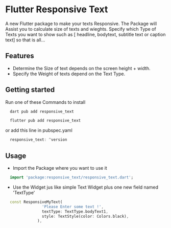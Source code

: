 
# Flutter Responsive Text

A new Flutter package to make your texts Responsive.
  The Package will Assist you to calculate size of texts and wieghts.
  Specify which Type of Texts you want to show such as [ headline, bodytext,
  subtitle text or caption text] so that is all...

## Features

  - Determine the Size of text depends on the screen height + width.
  - Specify the Weight of texts depend on the Text Type.

## Getting started

  Run one of these Commands to install
  ```dart
    dart pub add responsive_text
  ```
  ```dart
    flutter pub add responsive_text
  ```
  or add this line in pubspec.yaml
  ```dart
    responsive_text: ^version
  ```

## Usage

  - Import the Package where you want to use it
  ```dart
    import 'package:responsive_text/responsive_text.dart';
  ```

  - Use the Widget jus like simple Text Widget plus one new field
    named 'TextType'
  ```dart
    const ResponsiveMyText(
                  'Please Enter some text !',
                  textType: TextType.bodyText1,
                  style: TextStyle(color: Colors.black),
                ),
  ```

